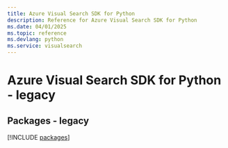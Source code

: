 ```yaml
---
title: Azure Visual Search SDK for Python
description: Reference for Azure Visual Search SDK for Python
ms.date: 04/01/2025
ms.topic: reference
ms.devlang: python
ms.service: visualsearch
---
```

# Azure Visual Search SDK for Python - legacy
## Packages - legacy
[!INCLUDE [packages](visual-search-index.md)]